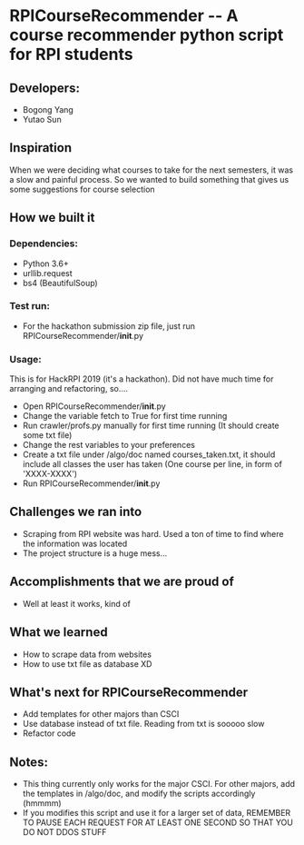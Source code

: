 # RPICourseRecommender -- A course recommender python script for RPI students

## Developers:
- Bogong Yang
- Yutao Sun

## Inspiration
When we were deciding what courses to take for the next semesters, it was a slow and painful process.
So we wanted to build something that gives us some suggestions for course selection

## How we built it
### Dependencies:
- Python 3.6+
- urllib.request
- bs4 (BeautifulSoup)

### Test run:
- For the hackathon submission zip file, just run RPICourseRecommender/__init__.py

### Usage:
This is for HackRPI 2019 (it's a hackathon). Did not have much time for arranging and refactoring, so....
- Open RPICourseRecommender/__init__.py
- Change the variable fetch to True for first time running
- Run crawler/profs.py manually for first time running (It should create some txt file)
- Change the rest variables to your preferences
- Create a txt file under /algo/doc named courses_taken.txt, it should include all classes the user has taken (One course per line, in form of 'XXXX-XXXX')
- Run RPICourseRecommender/__init__.py

## Challenges we ran into
- Scraping from RPI website was hard. Used a ton of time to find where the information was located
- The project structure is a huge mess...

## Accomplishments that we are proud of
- Well at least it works, kind of

## What we learned
- How to scrape data from websites
- How to use txt file as database XD

## What's next for RPICourseRecommender
- Add templates for other majors than CSCI
- Use database instead of txt file. Reading from txt is sooooo slow
- Refactor code

## Notes:
- This thing currently only works for the major CSCI. For other majors, add the templates in /algo/doc, and modify the scripts accordingly (hmmmm)
- If you modifies this script and use it for a larger set of data, REMEMBER TO PAUSE EACH REQUEST FOR AT LEAST ONE SECOND SO THAT YOU DO NOT DDOS STUFF
